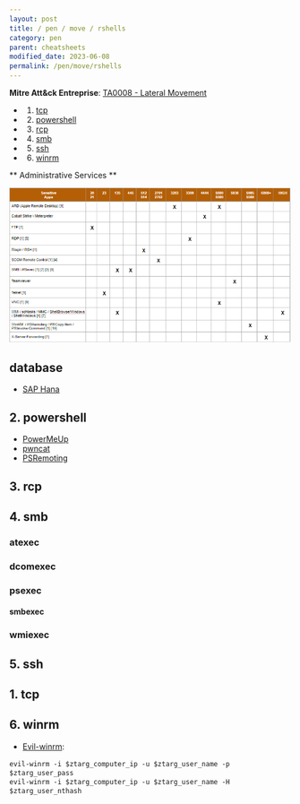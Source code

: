 ```yaml
---
layout: post
title: / pen / move / rshells
category: pen
parent: cheatsheets
modified_date: 2023-06-08
permalink: /pen/move/rshells
---
```


**Mitre Att&ck Entreprise**: [TA0008 - Lateral Movement](https://attack.mitre.org/tactics/TA0008/)

<!-- vscode-markdown-toc -->
* 1. [tcp](#tcp)
* 2. [powershell](#powershell)
* 3. [rcp](#rcp)
* 4. [smb](#smb)
* 5. [ssh](#ssh)
* 6. [winrm](#winrm)

<!-- vscode-markdown-toc-config
	numbering=false
	autoSave=true
	/vscode-markdown-toc-config -->
<!-- /vscode-markdown-toc -->

** Administrative Services **

![](/assets/images/pen-ta0007-discov-t1046-scan-net-svc.png)

## database

* [SAP Hana](https://help.sap.com/docs/SAP_HANA_PLATFORM/6b94445c94ae495c83a19646e7c3fd56/c2a6d9cbbb5710148afea455ba5746c0.html?version=2.0.03&locale=en-US)

##  2. <a name='powershell'></a>powershell

* [PowerMeUp](https://github.com/ItsCyberAli/PowerMeUp)
* [pwncat](https://github.com/calebstewart/pwncat)
* [PSRemoting](https://www.jmvwork.xyz/sysadmin/sys-win-ps-useful-queries/#PSCredentialinitialization)

##  3. <a name='rcp'></a>rcp

##  4. <a name='smb'></a>smb

### atexec
### dcomexec
### psexec
#### smbexec
### wmiexec

##  5. <a name='ssh'></a>ssh

##  1. <a name='tcp'></a>tcp

##  6. <a name='winrm'></a>winrm

* [Evil-winrm](https://github.com/Hackplayers/evil-winrm):
```
evil-winrm -i $ztarg_computer_ip -u $ztarg_user_name -p $ztarg_user_pass
evil-winrm -i $ztarg_computer_ip -u $ztarg_user_name -H $ztarg_user_nthash
```